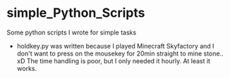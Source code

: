 # simple_Python_Scripts
Some python scripts I wrote for simple tasks

- holdkey.py was written because I played Minecraft Skyfactory and I don't want to press on the mousekey for 20min straight to mine stone.. xD
  The time handling is poor, but I only needed it hourly. At least it works.
